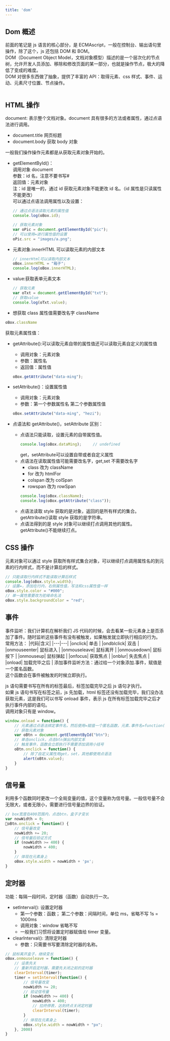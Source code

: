 ```yaml
---
title: 'dom'
---
```


## Dom 概述

前面的笔记是 js 语言的核心部分，是 ECMAscript，一般在控制台、输出语句里操作，除了这个，js 还包括 DOM 和 BOM。<br>
DOM（Document Object Model，文档对象模型）描述的是一个层次化的节点树，允许开发人员添加、移除和修改页面的某一部分，也就是操作节点，极大的降低了变成的难度。<br>
DOM 对很多东西做了抽象，提供了丰富的 API：取得元素、css 样式、事件、运动、元素尺寸位置、节点操作。

<center>
    <img src="https://mynotes-1257961174.cos.ap-beijing.myqcloud.com/youdaoNotes/js-11/1.jpeg" alt="">
</center>

## HTML 操作

document: 表示整个文档对象。document 具有很多的方法或者属性，通过点语法进行调用。
- document.title 网页标题
- document.body 获取 body 对象

一般我们操作操作元素都是从获取元素对象开始的。

- getElementById()：<br>
    调用对象 document <br>
    参数：id 名，注意不要书写# <br>
    返回值：元素对象 <br>
    注：id 是唯一的，通过 id 获取元素对象不能更改 id 名。（id 属性是只读属性不能更改）<br>
    可以通过点语法调用属性以及设置：
    ```js
    // 通过点语法读取元素的属性值
    console.log(oBox.id);

    // 获取元素对象
    var oPic = document.getElementById("pic");
    // 可以使用=进行属性值的设置
    oPic.src = "images/a.png";
    ```

- 元素对象.innerHTML 可以读取元素的内部文本
    ```js
    // innerHtml可以读取内部文本
    oBox.innerHTML = "箱子";
    console.log(oBox.innerHTML);
    ```
- value:获取表单元素文本
    ```js
    // 获取元素
    var oTxt = document.getElementById("txt");
    // 获取value
    console.log(oTxt.value);
    ```
- 想获取 class 属性值需要改名字 className
```js
oBox.className
```
获取元素属性值：

- getAttribute():可以读取元素自带的属性值还可以读取元素自定义的属性值
    - 调用对象：元素对象
    - 参数：属性名
    - 返回值：属性值
    ```js
    oBox.getAttribute("data-ming");
    ```

- setAttribute()：设置属性值
    - 调用对象：元素对象
    - 参数：第一个参数属性名 第二个参数属性值
    ```js
    oBox.setAttribute("data-ming", "hezi");
    ```

- 点语法和 getAttribute()，setAttribute 区别：
    -   点语法只能读取，设置元素的自带属性值。
        ```js
        console.log(oBox.dataMing);     // undefined
        ```
        get，setAttribute可以设置自带或者自定义属性
    - 点语法在读取属性值可能需要改名字，get,set 不需要改名字
        - class 改为 className
        - for 改为 htmlFor
        - colspan 改为 colSpan
        - rowspan 改为 rowSpan
        ```js
        console.log(oBox.className);
        console.log(oBox.getAttribute("class"));
        ```
    - 点语法读取 style 获取的是对象，返回的是所有样式的集合。<br>
        getAttribute()读取 style 获取的是字符串。
    - 点语法得到的是 style 对象可以继续打点调用其他的属性。<br>
        getAttribute()不能继续打点。

## CSS 操作

元素对象可以通过 style 获取所有样式集合对象，可以继续打点调用属性名的到元素的行内样式，而不是计算后的样式。
```js
// 只能读取行内样式不能读取计算后样式
console.log(oBox.style.width);
// 设置=，添加在行内，右侧属性值，写法和css属性值一样
oBox.style.color = "#000";
// 单一属性需要改为驼峰命名法
oBox.style.backgroundColor = "red";
```

## 事件

事件监听：我们计算机在解析我们 JS 代码的时候，会去看某一些元素身上是否添加了事件。随时监听这些事件有没有被触发，如果触发就立即执行相应的行为。<br>
常用方法：
|代码|含义|
|---|---|
|onclick| 单击 |
|ondblclick| 双击 |
|onmouseenter| 鼠标进入 |
|onmouseleave| 鼠标离开 |
|onmousedown| 鼠标按下 |
|onmouseup| 鼠标弹起 |
|onfocus| 获取焦点 |
|onblur| 失去焦点 |
|onload| 加载完毕之后 |
添加事件监听方法：通过给一个对象添加.事件，赋值是一个匿名函数。<br>
这个函数会在事件被触发的时候立即执行。

js 语句需要书写在所有的标签最后，标签加载完毕之后 js 语句才执行。<br>
如果 js 语句书写在标签之前，js 先加载，html 标签还没有加载完毕，我们没办法获取元素，这是我们可以书写 onload 事件，表示 js 在所有标签加载完毕之后才执行事件内部的语句。<br>
调用对象只有是 window。
```js
window.onload = function() {
    // 元素通过点语法绑定事件名，然后使用=赋值一个匿名函数，元素.事件名=function(){}
    // 获取元素对象
    var oBtn = document.getElementById("btn");
    // 单击onclick，点击btn弹出内部文本
    // 触发事件，函数会立即执行不需要添加调用小括号
    oBtn.onclick = function() {
        // 除了自定义属性用get，set，其他都使用点语法
        alert(oBtn.value);
    }
}
```

## 信号量

利用多个函数同时更改一个全局变量的值，这个变量称为信号量。一般信号量不会无限大，或者无限小，需要进行信号量边界的验证。
```js
// box宽度在400范围内，点击btn，盒子才变长
var nowWidth = 0;
oBtn.onclick = function() {
    // 信号量改变
    nowWidth += 20;
    // 信号量后验证方式
    if (nowWidth >= 400) {
        nowWidth = 400;
    }
    // 体现在元素身上
    oBox.style.width = nowWidth + 'px';
}
```

## 定时器

功能：每隔一段时间，定时器（函数）自动执行一次。
- setInterval(): 设置定时器
    - 第一个参数：函数； 第二个参数：间隔时间，单位 ms，省略不写 1s = 1000ms
    - 调用对象：window 省略不写
    - 一般我们习惯将设置定时器赋值给 timer 变量。
- clearInterval(): 清除定时器
    - 参数：只需要书写要清除定时器的名称。
```js
// 鼠标离开盒子，继续变长
oBox.onmouseleave = function() {
    // 设表先关
    // 重新开启定时器，需要先关闭之前的定时器
    clearInterval(timer);
    timer = setInterval(function() {
        // 信号量改变
        nowWidth += 20;
        // 验证信号量
        if (nowWidth >= 400) {
            nowWidth = 400;
            // 拉终停表，达到终点关闭定时器
            clearInterval(timer);
        }
        // 体现在元素身上
        oBox.style.width = nowWidth + "px";
    }, 2000)
}
```
